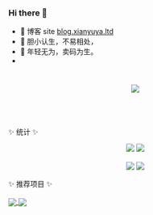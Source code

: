 ### Hi there 👋

- 📙 博客 site [blog.xianyuya.ltd](https://blog.xianyuya.ltd/)
- 🍄 胆小认生，不易相处，
- 🌱 年轻无为，卖码为生。
- <!-- dynamic typing effect 动态打字效果 -->
<h1 align="center">
  <a href="https://blog.sunguoqi.com/">
    <img src="https://readme-typing-svg.herokuapp.com/?lines=Hello%2C%20World!;咸鱼祝您今天愉快!&center=true&size=27" />
  </a>
</h1>
<br/><br/>

✨ 统计 ✨
<!-- Awesome repo 比较好的仓库-->
<div align="center">
  <a href="https://github.com/s-xianyu">
    <img src="https://github-readme-stats-git-masterrstaa-rickstaa.vercel.app/api/pin/?username=s-xianyu&repo=Awesome-Love-Code&theme=dark&bg_color=121212&hide_border=true" /></a>
  <a href="https://github.com/sun0225SUN/Student-Data-Vision">
    <img src="https://github-readme-stats-git-masterrstaa-rickstaa.vercel.app/api/pin/?username=s-xianyu&repo=Student-Data-Vision&theme=dark&bg_color=121212&hide_border=true" /></a>
</div><br>  

<div align="center">
  <a href="https://github.com/s-xianyu">
    <img src="https://github-readme-stats.vercel.app/api?username=s-xianyu&hide_title=true&hide_border=true&show_icons=true&line_height=21&text_color=000&icon_color=000&bg_color=0,ea6161,ffc64d,fffc4d,52fa5a&theme=graywhite" /></a>
  <a href="https://github.com/s-xianyu">
    <img  src="https://github-readme-stats-git-masterrstaa-rickstaa.vercel.app/api/top-langs/?username=s-xianyu&hide_title=true&hide_border=true&layout=compact&langs_count=6&text_color=000&icon_color=fff&bg_color=0,52fa5a,4dfcff,c64dff&theme=graywhite" />
  </a>
</div>

✨ 推荐项目 ✨
<br/><br/>
<a href="https://github.com/s-xianyu/xy-diary">
  <img align="center" src="https://github-readme-stats.vercel.app/api/pin/?username=s-xianyu&repo=xy-diary" />
</a>
<a href="https://github.com/s-xianyu/xianyu-cli">
  <img align="center" src="https://github-readme-stats.vercel.app/api/pin/?username=s-xianyu&repo=xianyu-cli" />
</a>
<br/><br/>

<!--
**s-xianyu/s-xianyu** is a ✨ _special_ ✨ repository because its `README.md` (this file) appears on your GitHub profile.

Here are some ideas to get you started:

- 🔭 I’m currently working on ...
- 🌱 I’m currently learning ...
- 👯 I’m looking to collaborate on ...
- 🤔 I’m looking for help with ...
- 💬 Ask me about ...
- 📫 How to reach me: ...
- 😄 Pronouns: ...
- ⚡ Fun fact: ...
-->
